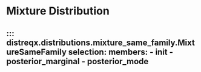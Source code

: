# Mixture Distribution

::: distreqx.distributions.mixture_same_family.MixtureSameFamily
    selection:
        members:
            - __init__
            - posterior_marginal
            - posterior_mode
---